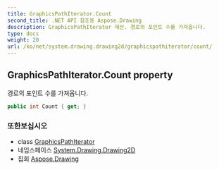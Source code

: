 ```yaml
---
title: GraphicsPathIterator.Count
second_title: .NET API 참조용 Aspose.Drawing
description: GraphicsPathIterator 재산. 경로의 포인트 수를 가져옵니다.
type: docs
weight: 20
url: /ko/net/system.drawing.drawing2d/graphicspathiterator/count/
---
```

## GraphicsPathIterator.Count property

경로의 포인트 수를 가져옵니다.

```csharp
public int Count { get; }
```

### 또한보십시오

* class [GraphicsPathIterator](../)
* 네임스페이스 [System.Drawing.Drawing2D](../../graphicspathiterator/)
* 집회 [Aspose.Drawing](../../../)


